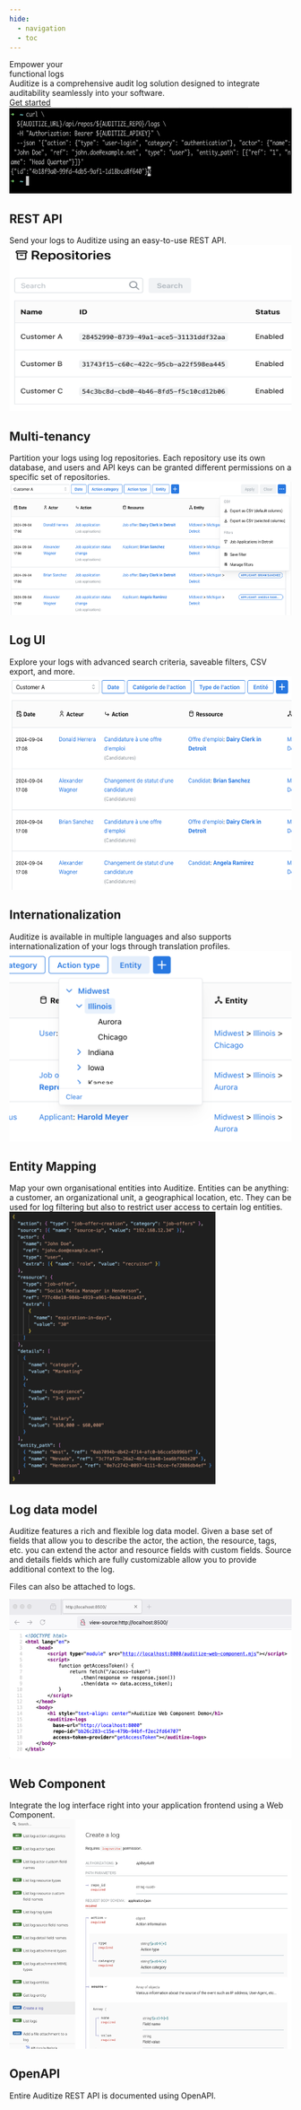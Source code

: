 ```yaml
---
hide:
  - navigation
  - toc
---
```


<!-- Hide page title -->
<style>
.md-content .md-typeset h1 {
  display: none;
}
[data-md-component="header-topic"] {
  display: none;
}
</style>

<div class="adz-hero">
  <div class='adz-hero-title'>
    <span class='adz-hero-text-black'>Empower your</span><br/>
    <span class='adz-hero-text-blue'>functional logs</span><br/>
  </div>
  <div class='adz-hero-subtitle'>
    Auditize is a comprehensive audit log solution designed to integrate auditability seamlessly into your software.
  </div>
  <a href='overview' class='md-button'>
    Get started
  </a>
</div>

<div class="adz-features">
  <div class="adz-feature">
    <div class="adz-feature-image">
      <a href="sending-logs">
        <img src='/images/feature-send-log-curl.png' width="649" height="154"/>
      </a>
    </div>
    <div class="adz-feature-text">
      <h2>REST API</h2>
      Send your logs to Auditize using an easy-to-use REST API.
    </div>
  </div>

  <div class="adz-feature">
    <div class="adz-feature-image">
      <a href="overview#log-repositories">
        <img src='/images/feature-repositories.png' width="532" height="296"/>
      </a>
    </div>
    <div class="adz-feature-text">
      <h2>Multi-tenancy</h2>
      Partition your logs using log repositories. Each repository use its own database, and users and API keys can be granted different permissions on a specific set of repositories.
    </div>
  </div>

  <div class="adz-feature">
    <div class="adz-feature-image">
      <img src='/images/feature-log-ui.png' width="598" height="238"/>
    </div>
    <div class="adz-feature-text">
      <h2>Log UI</h2>
      Explore your logs with advanced search criteria, saveable filters, CSV export, and more.
    </div>
  </div>

  <div class="adz-feature">
    <div class="adz-feature-image">
      <a href="overview#log-i18n-profiles">
        <img src='/images/feature-log-ui-fr.png' width="599" height="381"/>
      </a>
    </div>
    <div class="adz-feature-text">
      <h2>Internationalization</h2>
      Auditize is available in multiple languages and also supports internationalization of your logs through translation profiles.
    </div>
  </div>

  <div class="adz-feature">
    <div class="adz-feature-image">
      <a href="logs#entity_path">
        <img src='/images/feature-log-entities.png' width="536" height="340"/>
      </a>
    </div>
    <div class="adz-feature-text">
      <h2>Entity Mapping</h2>
      Map your own organisational entities into Auditize. Entities can be anything: a customer, an organizational unit, a geographical location, etc. They can be used for log filtering but also to restrict user access to certain log entities.
    </div>
  </div>

  <div class="adz-feature">
    <div class="adz-feature-image">
      <a href="logs">
        <img src='/images/feature-log-data-model.png' width="368" height="486"/>
      </a>
    </div>
    <div class="adz-feature-text">
      <h2>Log data model</h2>
      <p>Auditize features a rich and flexible log data model. Given a base set of fields that allow you to describe the actor, the action, the resource, tags, etc. you can extend the actor and resource fields with custom fields. Source and details fields which are fully customizable allow you to provide additional context to the log.</p>
      <p>Files can also be attached to logs.</p>
    </div>
  </div>

  <div class="adz-feature">
    <div class="adz-feature-image">
      <a href="web-component">
        <img src='/images/feature-web-component-integration.png' width="528" height="284"/>
      </a>
    </div>
    <div class="adz-feature-text">
      <h2>Web Component</h2>
      Integrate the log interface right into your application frontend using a Web Component.
    </div>
  </div>

  <div class="adz-feature">
    <div class="adz-feature-image">
      <a href="api.html">
        <img src='/images/feature-openapi.png' width="543" height="409"/>
      </a>
    </div>
    <div class="adz-feature-text">
      <h2>OpenAPI</h2>
      Entire Auditize REST API is documented using OpenAPI.
    </div>
  </div>
</div>
